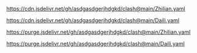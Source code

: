 https://cdn.jsdelivr.net/gh/asdgasdgerjhdgkd/clash@main/Zhilian.yaml

https://cdn.jsdelivr.net/gh/asdgasdgerjhdgkd/clash@main/Daili.yaml

https://purge.jsdelivr.net/gh/asdgasdgerjhdgkd/clash@main/Zhilian.yaml

https://purge.jsdelivr.net/gh/asdgasdgerjhdgkd/clash@main/Daili.yaml
